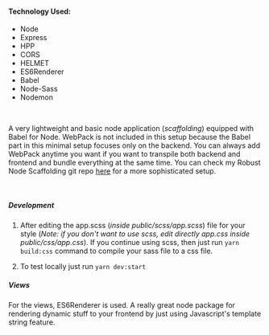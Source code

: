 #### Technology Used:
- Node
- Express
- HPP
- CORS
- HELMET
- ES6Renderer
- Babel
- Node-Sass
- Nodemon

<br>

A very lightweight and basic node application (*scaffolding*) equipped with Babel for Node. WebPack is not included in this setup because the Babel part in this minimal setup focuses
only on the backend. You can always add WebPack anytime you want if you want to transpile both backend and frontend and bundle everything at the same time. You can check
my Robust Node Scaffolding git repo [here](https://github.com/MelodicCrypter/Robust-Node-Scaffolding) for a more sophisticated setup.

<br>

##### Development
1. After editing the app.scss (*inside public/scss/app.scss*) file for your style (*Note: if you don't want to use scss, edit directly app.css inside public/css/app.css*). 
If you continue using scss, then just run `yarn build:css` command to compile your sass file to a css file.

2. To test locally just run `yarn dev:start`

##### Views
For the views, ES6Renderer is used. A really great node package for rendering dynamic stuff to your frontend by just using Javascript's template string feature.
